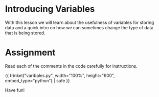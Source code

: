 # Introducing Variables

<!-- {{ goal_image("goal.png") }} -->

With this lesson we will learn about the usefulness of variables for storing data and a quick intro on how we can sometimes change the type of data that is being stored.

# Assignment

Read each of  the comments in the code carefully for instructions. 

{{ trinket("varibales.py", width="100%", height="600", embed_type="python") | safe }}

Have fun!
